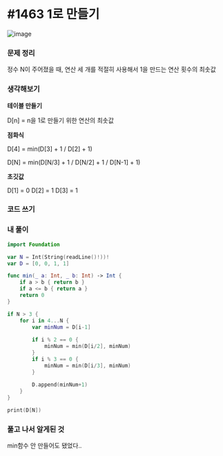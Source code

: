 # #1463 1로 만들기

![image](https://user-images.githubusercontent.com/28949235/133805265-f89138e8-13a0-4080-b6e4-2fd546b58f34.png)

### 문제 정리

정수 N이 주어졌을 때, 연산 세 개를 적절히 사용해서 1을 만드는 연산 횟수의 최솟값

### 생각해보기

**테이블 만들기**

D[n] = n을 1로 만들기 위한 연산의 최솟값

**점화식**

D[4] = min(D[3] + 1 / D[2] + 1)

D[N] = min(D[N/3] + 1 / D[N/2] + 1 / D[N-1] + 1)

**초깃값**

D[1] = 0
D[2] = 1
D[3] = 1

### 코드 쓰기

### 내 풀이

```swift
import Foundation

var N = Int(String(readLine()!))!
var D = [0, 0, 1, 1]

func min(_ a: Int, _ b: Int) -> Int {
    if a > b { return b }
    if a <= b { return a }
    return 0
}

if N > 3 {
    for i in 4...N {
        var minNum = D[i-1]
        
        if i % 2 == 0 {
            minNum = min(D[i/2], minNum)
        }
        if i % 3 == 0 {
            minNum = min(D[i/3], minNum)
        }
        
        D.append(minNum+1)
    }
}

print(D[N])
```

### 풀고 나서 알게된 것

min함수 안 만들어도 됐었다..
